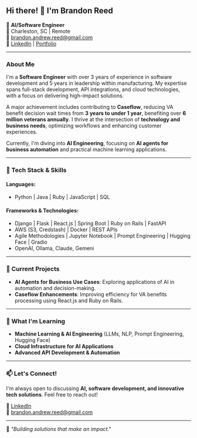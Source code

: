 ## Hi there! 👋 I'm Brandon Reed

🚀 **AI/Software Engineer**  
📍 Charleston, SC | Remote  
📧 brandon.andrew.reed@gmail.com  
🔗 [LinkedIn](https://www.linkedin.com/in/brandon-reed-bronco2022/) | [Portfolio](https://reedba.github.io/portfolio/)  

---

### About Me
I'm a **Software Engineer** with over 3 years of experience in software development and 5 years in leadership within manufacturing. My expertise spans full-stack development, API integrations, and cloud technologies, with a focus on delivering high-impact solutions. 

A major achievement includes contributing to **Caseflow**, reducing VA benefit decision wait times from **3 years to under 1 year**, benefiting over **6 million veterans annually**. I thrive at the intersection of **technology and business needs**, optimizing workflows and enhancing customer experiences.

Currently, I'm diving into **AI Engineering**, focusing on **AI agents for business automation** and practical machine learning applications.

---

### 🔧 Tech Stack & Skills

#### **Languages:**
- Python | Java | Ruby | JavaScript | SQL

#### **Frameworks & Technologies:**
- Django | Flask | React.js | Spring Boot | Ruby on Rails | FastAPI
- AWS (S3, Credstash) | Docker | REST APIs
- Agile Methodologies | Jupyter Notebook | Prompt Engineering | Hugging Face | Gradio
- OpenAI, Ollama, Claude, Gemeni

---

### 🔭 Current Projects
- **AI Agents for Business Use Cases**: Exploring applications of AI in automation and decision-making.
- **Caseflow Enhancements**: Improving efficiency for VA benefits processing using React.js and Ruby on Rails.

---

### 🌱 What I'm Learning
- **Machine Learning & AI Engineering** (LLMs, NLP, Prompt Engineering, Hugging Face)
- **Cloud Infrastructure for AI Applications**
- **Advanced API Development & Automation**

---

### 📫 Let's Connect!
I'm always open to discussing **AI, software development, and innovative tech solutions**. Feel free to reach out!

💼 [LinkedIn](https://www.linkedin.com/in/brandon-reed-bronco2022/)  
📧 brandon.andrew.reed@gmail.com 

---

🎯 *"Building solutions that make an impact."*
